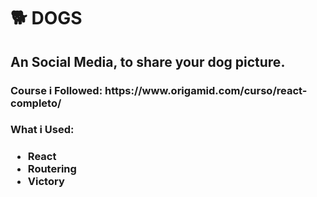 <h1>🐕 DOGS </h1>
<h2>An Social Media, to share your dog picture.</h2>

<h3>Course i Followed: https://www.origamid.com/curso/react-completo/</h3>

<h3>What i Used:<h3>
<ul>
<li>React</li>
<li>Routering</li>
<li>Victory</li>
</ul>
